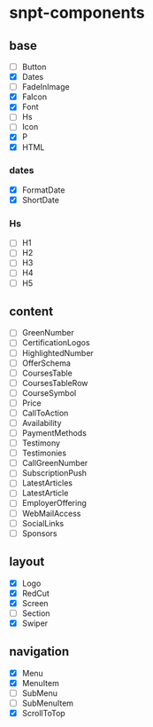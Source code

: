 # snpt-components

## base

- [ ] Button
- [x] Dates
- [ ] FadeInImage
- [x] FaIcon
- [x] Font
- [ ] Hs
- [ ] Icon
- [x] P
- [x] HTML

### dates

- [x] FormatDate
- [x] ShortDate

### Hs

- [ ] H1
- [ ] H2
- [ ] H3
- [ ] H4
- [ ] H5

## content

- [ ] GreenNumber
- [ ] CertificationLogos
- [ ] HighlightedNumber
- [ ] OfferSchema
- [ ] CoursesTable
- [ ] CoursesTableRow
- [ ] CourseSymbol
- [ ] Price
- [ ] CallToAction
- [ ] Availability
- [ ] PaymentMethods
- [ ] Testimony
- [ ] Testimonies
- [ ] CallGreenNumber
- [ ] SubscriptionPush
- [ ] LatestArticles
- [ ] LatestArticle
- [ ] EmployerOffering
- [ ] WebMailAccess
- [ ] SocialLinks
- [ ] Sponsors

## layout

- [x] Logo
- [x] RedCut
- [x] Screen
- [ ] Section
- [x] Swiper

## navigation

- [x] Menu
- [x] MenuItem
- [ ] SubMenu
- [ ] SubMenuItem
- [x] ScrollToTop